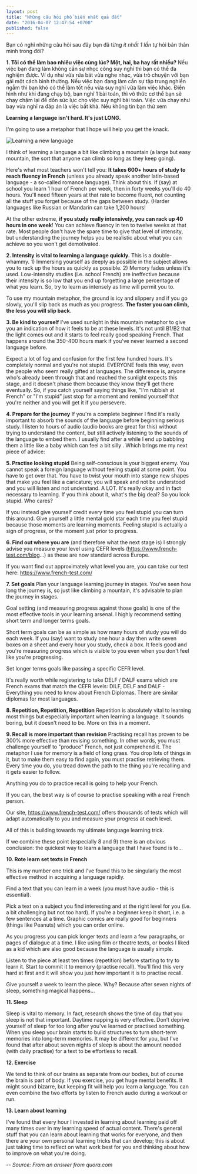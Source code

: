```yaml
---
layout: post
title: "Những câu hỏi phổ biến nhất quả đất"
date: "2016-04-07 12:47:54 +0700"
published: false
---
```


Bạn có nghĩ những câu hỏi sau đây bạn đã từng *ít nhất 1 lần* tự hỏi bản thân mình trong đời?

**1. Tôi có thể làm bao nhiêu việc cùng lúc? Một, hai, ba hay rất nhiều?**
Nếu việc bạn đang làm không cần sự nhọc công suy nghĩ thì bạn có thể đa nghiệm được. Ví dụ như vừa rửa bát vừa nghe nhạc, vừa trò chuyện với bạn gái một cách bình thường.
Nếu việc bạn đang làm cần sự tập trung nghiền ngẫm thì bạn khó có thể làm tốt nếu vừa suy nghĩ vừa làm việc khác. Điển hình như khi đang chạy bộ, bạn nghĩ 1 bài toán, thì vô thức cơ thể bạn sẽ chạy chậm lại để dồn sức lực cho việc suy nghĩ bài toán. Việc vừa chạy như bay vừa nghĩ ra đáp án là việc bất khả. Nếu không tin bạn thử xem

**Learning a language isn't hard.  It's just LONG.**

I'm going to use a metaphor that I hope will help you get the knack.

![Learning a new language]({{site.baseurl}}/images/learning-a-new-lang.jpg)

I think of learning a language a bit like climbing a mountain (a large but easy mountain, the sort that anyone can climb so long as they keep going).

Here's what most teachers won't tell you: **It takes 600+ hours of study to reach fluency in French** (unless you already speak another latin-based language - a so-called romance language).  Think about this.  If (say) at school you learn 1 hour of French per week, then in forty weeks you'll do 40 hours.  You'll need fifteen years at that rate to become fluent, not counting all the stuff you forget because of the gaps between study.  (Harder languages like Russian or Mandarin can take 1,200 hours!

At the other extreme, **if you study really intensively, you can rack up 40 hours in one week**!  You can achieve fluency in ten to twelve weeks at that rate.  Most people don't have the spare time to give that level of intensity, but understanding the journey helps you be realistic about what you can achieve so you won't get demotivated.

**2. Intensity is vital to learning a language quickly.**
This is a double-whammy.  1) Immersing yourself as deeply as possible in the subject allows you to rack up the hours as quickly as possible. 2) Memory fades unless it's used. Low-intensity studies (i.e. school French) are ineffective because their intensity is so low that you end up forgetting a large percentage of what you learn.  So, try to learn as intensely as time will permit you to.

To use my mountain metaphor, the ground is icy and slippery and if you go slowly, you'll slip back as much as you progress.  **The faster you can climb, the less you will slip back**.

**3. Be kind to yourself**
I've used sunlight in this mountain metaphor to give you an indication of how it feels to be at these levels. It's not until B1/B2 that the light comes out and it starts to feel really good speaking French.  That happens around the 350-400 hours mark if you've never learned a second language before.

Expect a lot of fog and confusion for the first few hundred hours.  It's completely normal and you're not stupid.  EVERYONE feels this way, even the people who seem really gifted at languages.  The difference is, anyone who's already been through that and reached the sunlight expects this stage, and it doesn't phase them because they know they'll get there eventually.  So, if you catch yourself saying things like, "I'm rubbish at French" or "I'm stupid" just stop for a moment and remind yourself that you're neither and you will get it if you persevere.

**4. Prepare for the journey**
If you're a complete beginner I find it's really important to absorb the sounds of the language before beginning serious study.  I listen to hours of audio (audio books are great for this) without trying to understand the content, but still actively listening to the sounds of the language to embed them.  I usually find after a while I end up babbling them a little like a baby which can feel a bit silly . Which brings me my next piece of advice:

**5. Practise looking stupid**
Being self-conscious is your biggest enemy.  You cannot speak a foreign language without feeling stupid at some point. You have to get over that.  You have to twist your mouth into stange new shapes that make you feel like a caricature; you will speak and not be understood and you will listen and not understand. A LOT.  It's really okay and in fact necessary to learning. If you think about it, what's the big deal? So you look stupid. Who cares?

If you instead give yourself credit every time you feel stupid you can turn this around. Give yourself a little mental gold star each time you feel stupid because those moments are learning moments. Feeling stupid is actually a sign of progress, or the moment just prior to progress.

**6. Find out where you are** (and therefore what the next stage is)
I strongly advise you measure your level using CEFR levels (https://www.french-test.com/blog...) as these are now standard across Europe.

If you want find out approximately what level you are, you can take our test here:
https://www.french-test.com/

**7. Set goals**
Plan your language learning journey in stages.  You've seen how long the journey is, so just like climbing a mountain, it's advisable to plan the journey in stages.

Goal setting (and measuring progress against those goals) is one of the most effective tools in your learning arsenal.  I highly recommend setting short term and longer terms goals.

Short term goals can be as simple as how many hours of study you will do each week. If you (say) want to study one hour a day then write seven boxes on a sheet and every hour you study, check a box. It feels good and you're measuring progress which is visible to you even when you don't feel like you're progressing.

Set longer terms goals like passing a specific CEFR level.

It's really worth while registering to take DELF / DALF exams which are French exams that match the CEFR levels:
DILF, DELF and DALF - Everything you need to know about French Diplomas.  There are similar diplomas for most languages.

**8. Repetition, Repetition, Repetition**
Repetition is absolutely vital to learning most things but especially important when learning a language. It sounds boring, but it doesn't need to be. More on this in a moment.

**9. Recall is more important than revision**
Practising recall has proven to be 300% more effective than revising something.  In other words, you must challenge yourself to "produce" French, not just comprehend it.  The metaphor I use for memory is a field of long grass.  You drop lots of things in it, but to make them easy to find again, you must practise retrieving them.  Every time you do, you tread down the path to the thing you're recalling and it gets easier to follow.

Anything you do to practice recall is going to help your French.

If you can, the best way is of course to practise speaking with a real French person.

Our site, https://www.french-test.com/ offers thousands of tests which will adapt automatically to you and measure your progress at each level.

All of this is building towards my ultimate language learning trick.

If we combine these point (especially 8 and 9) there is an obvious conclusion: the quickest way to learn a language that I have found is to...

**10. Rote learn set texts in French**

This is my number one trick and I've found this to be singularly the most effective method in acquiring a language rapidly.

Find a text that you can learn in a week (you must have audio - this is essential).

Pick a text on a subject you find interesting and at the right level for you (i.e. a bit challenging but not too hard).  If you're a beginner keep it short, i.e. a few sentences at a time.  Graphic comics are really good for beginners (things like Peanuts) which you can order online.

As you progress you can pick longer texts and learn a few paragraphs, or pages of dialogue at a time.  I like using film or theatre texts, or books I liked as a kid which are also good because the language is usually simple.

Listen to the piece at least ten times (repetition) before starting to try to learn it.  Start to commit it to memory (practise recall). You'll find this very hard at first and it will show you just how important it is to practise recall.

Give yourself a week to learn the piece. Why? Because after seven nights of sleep, something magical happens...

**11. Sleep**

Sleep is vital to memory. In fact, research shows the time of day that you sleep is not that important. Daytime napping is very effective.  Don’t deprive yourself of sleep for too long after you've learned or practised something.  When you sleep your brain starts to build structures to turn short-term memories into long-term memories.  It may be different for you, but I've found that after about seven nights of sleep is about the amount needed (with daily practise) for a text to be effortless to recall.

**12. Exercise**

We tend to think of our brains as separate from our bodies, but of course the brain is part of body. If you exercise, you get huge mental benefits.  It might sound bizarre, but keeping fit will help you learn a language.  You can even combine the two efforts by listen to French audio during a workout or run.

**13. Learn about learning**

I've found that every hour I invested in learning about learning paid off many times over in my learning speed of actual content.  There's general stuff that you can learn about learning that works for everyone, and then there are your own personal learning tricks that can develop; this is about just taking time to reflect on what work best for you and thinking about how to improve on what you're doing.

--
*Source: From an answer from quora.com*

